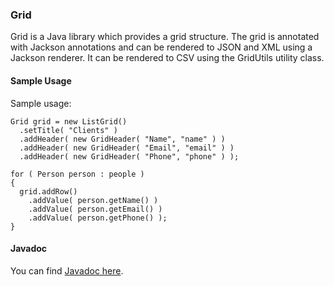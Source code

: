 ### Grid

Grid is a Java library which provides a grid structure. The grid is annotated with Jackson annotations and can be rendered to JSON and XML using a Jackson renderer. It can be rendered to CSV using the GridUtils utility class.

#### Sample Usage

Sample usage:

```
Grid grid = new ListGrid()
  .setTitle( "Clients" )
  .addHeader( new GridHeader( "Name", "name" ) )
  .addHeader( new GridHeader( "Email", "email" ) )
  .addHeader( new GridHeader( "Phone", "phone" ) );

for ( Person person : people )
{
  grid.addRow()
    .addValue( person.getName() )
    .addValue( person.getEmail() )
    .addValue( person.getPhone() );
}
```

#### Javadoc

You can find [Javadoc here](https://ci.dhis2.org/job/grid-javadoc/javadoc/).
